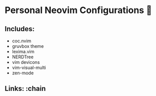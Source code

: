 # Personal Neovim Configurations :rocket:

## Includes:
- coc.nvim
- gruvbox theme 
- lexima.vim
- NERDTree
- vim devicons
- vim-visual-multi  
- zen-mode 


## Links: :chain 